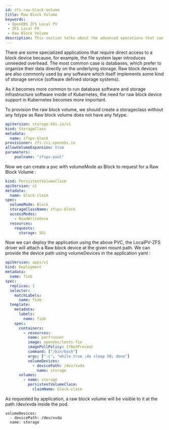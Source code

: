 ```yaml
---
id: zfs-raw-block-volume
title: Raw Block Volume
keywords:
 - OpenEBS ZFS Local PV
 - ZFS Local PV
 - Raw Block Volume
description: This section talks about the advanced operations that can be performed in the OpenEBS Local Persistent Volumes (PV) backed by the ZFS Storage. 
---
```


There are some specialized applications that require direct access to a block device because, for example, the file system layer introduces unneeded overhead. The most common case is databases, which prefer to organize their data directly on the underlying storage. Raw block devices are also commonly used by any software which itself implements some kind of storage service (software defined storage systems).

As it becomes more common to run database software and storage infrastructure software inside of Kubernetes, the need for raw block device support in Kubernetes becomes more important.

To provision the raw block volume, we should create a storageclass without any fstype as Raw block volume does not have any fstype.

```yaml
apiVersion: storage.k8s.io/v1
kind: StorageClass
metadata:
  name: zfspv-block
provisioner: zfs.csi.openebs.io
allowVolumeExpansion: true
parameters:
    poolname: "zfspv-pool"
```

Now we can create a pvc with volumeMode as Block to request for a Raw Block Volume :

```yaml
kind: PersistentVolumeClaim
apiVersion: v1
metadata:
  name: block-claim
spec:
  volumeMode: Block
  storageClassName: zfspv-block
  accessModes:
    - ReadWriteOnce
  resources:
    requests:
      storage: 5Gi
```

Now we can deploy the application using the above PVC, the LocalPV-ZFS driver will attach a Raw block device at the given mount path. We can provide the device path using volumeDevices in the application yaml :

```yaml
apiVersion: apps/v1
kind: Deployment
metadata:
  name: fiob
spec:
  replicas: 1
  selector:
    matchLabels:
      name: fiob
  template:
    metadata:
      labels:
        name: fiob
    spec:
      containers:
        - resources:
          name: perfrunner
          image: openebs/tests-fio
          imagePullPolicy: IfNotPresent
          command: ["/bin/bash"]
          args: ["-c", "while true ;do sleep 50; done"]
          volumeDevices:
            - devicePath: /dev/xvda
              name: storage
      volumes:
        - name: storage
          persistentVolumeClaim:
            claimName: block-claim
```

As requested by application, a raw block volume will be visible to it at the path /dev/xvda inside the pod.

```
volumeDevices:
  - devicePath: /dev/xvda
  name: storage
```